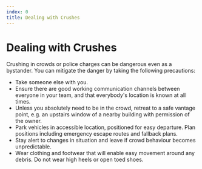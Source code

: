 ```yaml
---
index: 0
title: Dealing with Crushes
---
```

# Dealing with Crushes

Crushing in crowds or police charges can be dangerous even as a bystander. You can mitigate the danger by taking the following precautions:

*   Take someone else with you. 
*   Ensure there are good working communication channels between everyone in your team, and that everybody's location is known at all times.
*   Unless you absolutely need to be in the crowd, retreat to a safe vantage point, e.g. an upstairs window of a nearby building with permission of the owner.
*   Park vehicles in accessible location, positioned for easy departure. Plan positions including emergency escape routes and fallback plans.
*	Stay alert to changes in situation and leave if crowd behaviour becomes unpredictable.
*   Wear clothing and footwear that will enable easy movement around any debris. Do not wear high heels or open toed shoes.